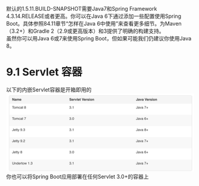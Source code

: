 默认的1.5.11.BUILD-SNAPSHOT需要Java7和Spring Framework 4.3.14.RELEASE或者更高。你可以在Java 6下通过添加一些配置使用Spring Boot。具体参照84.11章节“怎样在Java 6中使用”来查看更多细节。为Maven（3.2+）和Gradle 2（2.9或更高版本）和3提供了明确的构建支持。  
虽然你可以用Java 6或7来使用Spring Boot，但如果可能我们仍建议你使用Java 8。

# 9.1 Servlet 容器

以下的内嵌Servlet容器是开箱即用的![](/assets/import.png)你也可以将Spring Boot应用部署在任何Servlet 3.0+的容器上

